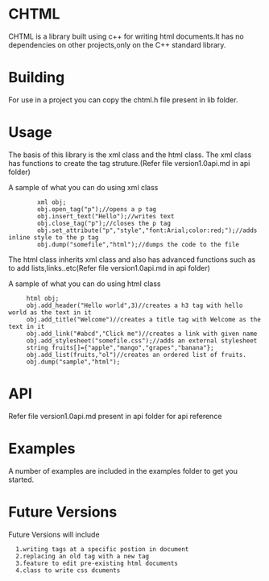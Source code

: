 # CHTML
   CHTML is a library built using c++ for writing html documents.It has no dependencies on other projects,only on the C++ standard library.
# Building
   For use in a project you can copy the chtml.h file present in lib folder.
# Usage
   The basis of this library is the xml class and the html class.
   The xml class has functions to create the tag struture.(Refer file version1.0api.md in api folder)
   
   A sample of what you can do using xml class            
            
            xml obj;
            obj.open_tag("p");//opens a p tag
            obj.insert_text("Hello");//writes text 
            obj.close_tag("p");//closes the p tag
            obj.set_attribute("p","style","font:Arial;color:red;");//adds inline style to the p tag
            obj.dump("somefile","html");//dumps the code to the file
   The html class inherits xml class and also has advanced functions such as to add lists,links..etc(Refer file version1.0api.md in api folder)
   
   A sample of what you can do using html class
         
         html obj;
         obj.add_header("Hello world",3)//creates a h3 tag with hello world as the text in it
         obj.add_title("Welcome")//creates a title tag with Welcome as the text in it
         obj.add_link("#abcd","Click me")//creates a link with given name
         obj.add_stylesheet("somefile.css");//adds an external stylesheet
         string fruits[]={"apple","mango","grapes","banana"};
         obj.add_list(fruits,"ol")//creates an ordered list of fruits.
         obj.dump("sample","html");
 # API
   Refer file version1.0api.md present in api folder for api reference
              
# Examples
   A number of examples are included in the examples folder to get you started.
 
# Future Versions
   Future Versions will include
      
      1.writing tags at a specific postion in document
      2.replacing an old tag with a new tag
      3.feature to edit pre-existing html documents
      4.class to write css dcuments
   

